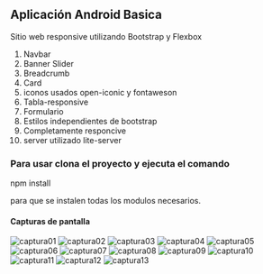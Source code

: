 ## Aplicación Android Basica
Sitio web responsive utilizando Bootstrap y Flexbox

1. Navbar
2. Banner Slider
3. Breadcrumb
4. Card
5. iconos usados open-iconic y fontaweson
6. Tabla-responsive
7. Formulario
8. Estilos independientes de bootstrap
9. Completamente responcive
10. server utilizado lite-server

### Para usar clona el proyecto y ejecuta el comando

npm install

para que se instalen todas los modulos necesarios.




#### Capturas de pantalla


![captura01](https://github.com/WalterGaldamezWeb/SitioWebResponsive/blob/master/capturas_de_pantalla/01.png)
![captura02](https://github.com/WalterGaldamezWeb/SitioWebResponsive/blob/master/capturas_de_pantalla/02.png)
![captura03](https://github.com/WalterGaldamezWeb/SitioWebResponsive/blob/master/capturas_de_pantalla/03.png)
![captura04](https://github.com/WalterGaldamezWeb/SitioWebResponsive/blob/master/capturas_de_pantalla/04.png)
![captura05](https://github.com/WalterGaldamezWeb/SitioWebResponsive/blob/master/capturas_de_pantalla/05.png)
![captura06](https://github.com/WalterGaldamezWeb/SitioWebResponsive/blob/master/capturas_de_pantalla/06.png)
![captura07](https://github.com/WalterGaldamezWeb/SitioWebResponsive/blob/master/capturas_de_pantalla/07.png)
![captura08](https://github.com/WalterGaldamezWeb/SitioWebResponsive/blob/master/capturas_de_pantalla/08.png)
![captura09](https://github.com/WalterGaldamezWeb/SitioWebResponsive/blob/master/capturas_de_pantalla/09.png)
![captura10](https://github.com/WalterGaldamezWeb/SitioWebResponsive/blob/master/capturas_de_pantalla/10.png)
![captura11](https://github.com/WalterGaldamezWeb/SitioWebResponsive/blob/master/capturas_de_pantalla/11.png)
![captura12](https://github.com/WalterGaldamezWeb/SitioWebResponsive/blob/master/capturas_de_pantalla/12.png)
![captura13](https://github.com/WalterGaldamezWeb/SitioWebResponsive/blob/master/capturas_de_pantalla/13.png)

